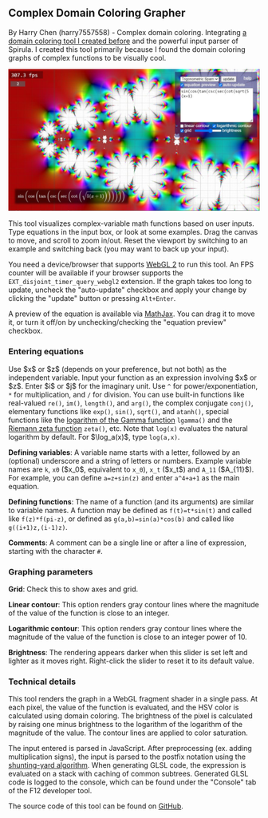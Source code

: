 <h2>Complex Domain Coloring Grapher</h2>

<p>By Harry Chen (harry7557558) - Complex domain coloring. Integrating <a href="https://harry7557558.github.io/tools/complex_webgl.html" target="_blank">a domain coloring tool I created before</a> and the powerful input parser of Spirula. I created this tool primarily because I found the domain coloring graphs of complex functions to be visually cool.</p>

<img src="../src/gallery-complex-trigs.jpg" alt="gallery-complex-trigs.jpg" />

<p>This tool visualizes complex-variable math functions based on user inputs. Type equations in the input box, or look at some examples. Drag the canvas to move, and scroll to zoom in/out. Reset the viewport by switching to an example and switching back (you may want to back up your input).</p>

<p>You need a device/browser that supports <a href="https://webglreport.com/?v=2" target="_blank">WebGL 2</a> to run this tool. An FPS counter will be available if your browser supports the <code>EXT_disjoint_timer_query_webgl2</code> extension. If the graph takes too long to update, uncheck the "auto-update" checkbox and apply your change by clicking the "update" button or pressing <code>Alt+Enter</code>.</p>

<p>A preview of the equation is available via <a href="https://www.mathjax.org/" target="_blank">MathJax</a>. You can drag it to move it, or turn it off/on by unchecking/checking the "equation preview" checkbox.</p>

<h3>Entering equations</h3>

<p>Use $x$ or $z$ (depends on your preference, but not both) as the independent variable. Input your function as an expression involving $x$ or $z$. Enter $i$ or $j$ for the imaginary unit. Use <code>^</code> for power/exponentiation, <code>*</code> for multiplication, and <code>/</code> for division. You can use built-in functions like real-valued <code>re()</code>, <code>im()</code>, <code>length()</code>, and <code>arg()</code>, the complex conjugate <code>conj()</code>, elementary functions like <code>exp()</code>, <code>sin()</code>, <code>sqrt()</code>, and <code>atanh()</code>, special functions like the <a href="https://mathworld.wolfram.com/LogGammaFunction.html" target="_blank">logarithm of the Gamma function</a> <code>lgamma()</code> and the <a href="https://en.wikipedia.org/wiki/Riemann_zeta_function" target="_blank">Riemann zeta function</a> <code>zeta()</code>, etc. Note that <code>log(x)</code> evaluates the natural logarithm by default. For $\log_a(x)$, type <code>log(a,x)</code>.

<p><b>Defining variables</b>: A variable name starts with a letter, followed by an (optional) underscore and a string of letters or numbers. Example variable names are <code>k</code>, <code>x0</code> ($x_0$, equivalent to <code>x_0</code>), <code>x_t</code> ($x_t$) and <code>A_11</code> ($A_{11}$). For example, you can define <code>a=z+sin(z)</code> and enter <code>a^4+a+1</code> as the main equation.</p>

<p><b>Defining functions</b>: The name of a function (and its arguments) are similar to variable names. A function may be defined as <code>f(t)=t*sin(t)</code> and called like <code>f(z)*f(pi-z)</code>, or defined as <code>g(a,b)=sin(a)*cos(b)</code> and called like <code>g((i+1)z,(i-1)z)</code>.</p>

<p><b>Comments</b>: A comment can be a single line or after a line of expression, starting with the character <code>#</code>.</p>

<h3>Graphing parameters</h3>

<p><b>Grid</b>: Check this to show axes and grid.</p>

<p><b>Linear contour</b>: This option renders gray contour lines where the magnitude of the value of the function is close to an integer.</p>

<p><b>Logarithmic contour</b>: This option renders gray contour lines where the magnitude of the value of the function is close to an integer power of 10.</p>

<p><b>Brightness</b>: The rendering appears darker when this slider is set left and lighter as it moves right. Right-click the slider to reset it to its default value.</p>

<h3>Technical details</h3>

<p>This tool renders the graph in a WebGL fragment shader in a single pass. At each pixel, the value of the function is evaluated, and the HSV color is calculated using domain coloring. The brightness of the pixel is calculated by raising one minus brightness to the logarithm of the logarithm of the magnitude of the value. The contour lines are applied to color saturation.</p>

<p>The input entered is parsed in JavaScript. After preprocessing (ex. adding multiplication signs), the input is parsed to the postfix notation using the <a href="https://en.wikipedia.org/wiki/Shunting-yard_algorithm" target="_blank">shunting-yard algorithm</a>. When generating GLSL code, the expression is evaluated on a stack with caching of common subtrees. Generated GLSL code is logged to the console, which can be found under the "Console" tab of the F12 developer tool.</p>

<p>The source code of this tool can be found on <a href="https://github.com/harry7557558/spirula/tree/master/complex" target="_blank">GitHub</a>.</p>
